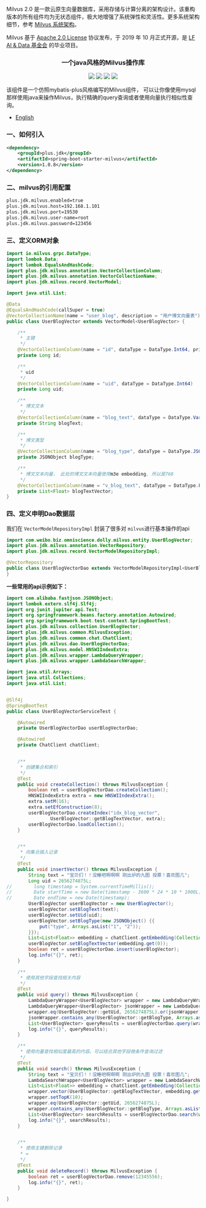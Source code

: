 Milvus 2.0 是一款云原生向量数据库，采用存储与计算分离的架构设计。该重构版本的所有组件均为无状态组件，极大地增强了系统弹性和灵活性。更多系统架构细节，参考 [Milvus 系统架构](https://milvus.io/cn/docs/architecture_overview.md)。

Milvus 基于 [Apache 2.0 License](https://github.com/milvus-io/milvus/blob/master/LICENSE) 协议发布，于 2019 年 10 月正式开源，是 [LF AI & Data 基金会](https://lfaidata.foundation/) 的毕业项目。


<h3 align="center">一个java风格的Milvus操作库</h3>
<p align="center">
    <a href="https://github.com/JDK-Plus/spring-boot-starter-milvus/blob/master/LICENSE"><img src="https://img.shields.io/github/license/JDK-Plus/spring-boot-starter-milvus.svg" /></a>
    <a href="https://github.com/JDK-Plus/spring-boot-starter-milvus/releases"><img src="https://img.shields.io/github/release/JDK-Plus/spring-boot-starter-milvus.svg" /></a>
    <a href="https://github.com/JDK-Plus/spring-boot-starter-milvus/stargazers"><img src="https://img.shields.io/github/stars/JDK-Plus/spring-boot-starter-milvus.svg" /></a>
    <a href="https://github.com/JDK-Plus/spring-boot-starter-milvus/network/members"><img src="https://img.shields.io/github/forks/JDK-Plus/spring-boot-starter-milvus.svg" /></a>
</p>
该组件是一个仿照mybatis-plus风格编写的Milvus组件， 可以让你像使用mysql那样使用java来操作Milvus，执行精确的query查询或者使用向量执行相似性查询。

- [English](README.md)


### 一、如何引入

```xml
<dependency>
    <groupId>plus.jdk</groupId>
    <artifactId>spring-boot-starter-milvus</artifactId>
    <version>1.0.8</version>
</dependency>
```

### 二、milvus的引用配置

```bash
plus.jdk.milvus.enabled=true
plus.jdk.milvus.host=192.168.1.101
plus.jdk.milvus.port=19530
plus.jdk.milvus.user-name=root
plus.jdk.milvus.password=123456
```

### 三、定义ORM对象


```java
import io.milvus.grpc.DataType;
import lombok.Data;
import lombok.EqualsAndHashCode;
import plus.jdk.milvus.annotation.VectorCollectionColumn;
import plus.jdk.milvus.annotation.VectorCollectionName;
import plus.jdk.milvus.record.VectorModel;

import java.util.List;

@Data
@EqualsAndHashCode(callSuper = true)
@VectorCollectionName(name = "user_blog", description = "用户博文向量表")
public class UserBlogVector extends VectorModel<UserBlogVector> {

    /**
     * 主键
     */
    @VectorCollectionColumn(name = "id", dataType = DataType.Int64, primary = true)
    private Long id;

    /**
     * uid
     */
    @VectorCollectionColumn(name = "uid", dataType = DataType.Int64)
    private Long uid;

    /**
     * 博文文本
     */
    @VectorCollectionColumn(name = "blog_text", dataType = DataType.VarChar, maxLength = 1024)
    private String blogText;

    /**
     * 博文类型
     */
    @VectorCollectionColumn(name = "blog_type", dataType = DataType.JSON)
    private JSONObject blogType;

    /**
     * 博文文本向量， 此处的博文文本向量使用m3e embedding, 所以是768
     */
    @VectorCollectionColumn(name = "v_blog_text", dataType = DataType.FloatVector, vectorDimension = 768)
    private List<Float> blogTextVector;
}
```

### 四、定义申明Dao数据层

我们在 `VectorModelRepositoryImpl` 封装了很多对 `milvus`进行基本操作的api

```java
import com.weibo.biz.omniscience.dolly.milvus.entity.UserBlogVector;
import plus.jdk.milvus.annotation.VectorRepository;
import plus.jdk.milvus.record.VectorModelRepositoryImpl;

@VectorRepository
public class UserBlogVectorDao extends VectorModelRepositoryImpl<UserBlogVector> {
}
```

**一些常用的api示例如下：**

```java
import com.alibaba.fastjson.JSONObject;
import lombok.extern.slf4j.Slf4j;
import org.junit.jupiter.api.Test;
import org.springframework.beans.factory.annotation.Autowired;
import org.springframework.boot.test.context.SpringBootTest;
import plus.jdk.milvus.collection.UserBlogVector;
import plus.jdk.milvus.common.MilvusException;
import plus.jdk.milvus.common.chat.ChatClient;
import plus.jdk.milvus.dao.UserBlogVectorDao;
import plus.jdk.milvus.model.HNSWIIndexExtra;
import plus.jdk.milvus.wrapper.LambdaQueryWrapper;
import plus.jdk.milvus.wrapper.LambdaSearchWrapper;

import java.util.Arrays;
import java.util.Collections;
import java.util.List;


@Slf4j
@SpringBootTest
public class UserBlogVectorServiceTest {

    @Autowired
    private UserBlogVectorDao userBlogVectorDao;

    @Autowired
    private ChatClient chatClient;


    /**
     * 创建集合和索引
     */
    @Test
    public void createCollection() throws MilvusException {
        boolean ret = userBlogVectorDao.createCollection();
        HNSWIIndexExtra extra = new HNSWIIndexExtra();
        extra.setM(16);
        extra.setEfConstruction(8);
        userBlogVectorDao.createIndex("idx_blog_vector",
                UserBlogVector::getBlogTextVector, extra);
        userBlogVectorDao.loadCollection();
    }


    /**
     * 向集合插入记录
     */
    @Test
    public void insertVector() throws MilvusException {
        String text = "宝贝们！！没睡吧啊啊啊 刚出炉的九图 投票！喜欢图几";
        Long uid = 2656274875L;
//        long timestamp = System.currentTimeMillis();
//        Date startTime = new Date(timestamp - 3600 * 24 * 10 * 1000L); //最近3天的发博数据
//        Date endTime = new Date(timestamp);
        UserBlogVector userBlogVector = new UserBlogVector();
        userBlogVector.setBlogText(text);
        userBlogVector.setUid(uid);
        userBlogVector.setBlogType(new JSONObject() {{
            put("type", Arrays.asList("1", "2"));
        }});
        List<List<Float>> embedding = chatClient.getEmbedding(Collections.singletonList(text));
        userBlogVector.setBlogTextVector(embedding.get(0));
        boolean ret = userBlogVectorDao.insert(userBlogVector);
        log.info("{}", ret);
    }

    /**
     * 使用其他字段查找相关内容
     */
    @Test
    public void query() throws MilvusException {
        LambdaQueryWrapper<UserBlogVector> wrapper = new LambdaQueryWrapper<>();
        LambdaQueryWrapper<UserBlogVector> jsonWrapper = new LambdaQueryWrapper<>();
        wrapper.eq(UserBlogVector::getUid, 2656274875L).or(jsonWrapper);
        jsonWrapper.contains_any(UserBlogVector::getBlogType, Arrays.asList("1", "2"), "type");
        List<UserBlogVector> queryResults = userBlogVectorDao.query(wrapper);
        log.info("{}", queryResults);
    }

    /**
     * 使用向量查找相似度最高的内容。可以结合其他字段做条件查询过滤
     */
    @Test
    public void search() throws MilvusException {
        String text = "宝贝们！！没睡吧啊啊啊 刚出炉的九图 投票！喜欢图几";
        LambdaSearchWrapper<UserBlogVector> wrapper = new LambdaSearchWrapper<>();
        List<List<Float>> embedding = chatClient.getEmbedding(Collections.singletonList(text));
        wrapper.vector(UserBlogVector::getBlogTextVector, embedding.get(0));
        wrapper.setTopK(10);
        wrapper.eq(UserBlogVector::getUid, 2656274875L);
        wrapper.contains_any(UserBlogVector::getBlogType, Arrays.asList("1", "2"), "type");
        List<UserBlogVector> searchResults = userBlogVectorDao.search(wrapper);
        log.info("{}", searchResults);
    }


    /**
     * 使用主键删除记录
     * =
     */
    @Test
    public void deleteRecord() throws MilvusException {
        boolean ret = userBlogVectorDao.remove(12345556);
        log.info("{}", ret);
    }

}
```
